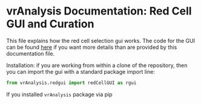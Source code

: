 # vrAnalysis Documentation: Red Cell GUI and Curation

This file explains how the red cell selection gui works. The code for the GUI
can be found [here](../vrAnalysis/redgui/redCellGUI.py) if you want more 
details than are provided by this documentation file.

Installation: if you are working from within a clone of the repository, then 
you can import the gui with a standard package import line:
```python
from vrAnalysis.redgui import redCellGUI as rgui
```

If you installed `vrAnalysis` package via pip 





